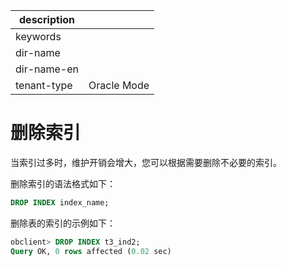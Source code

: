 |description||
|---|---|
|keywords||
|dir-name||
|dir-name-en||
|tenant-type|Oracle Mode|

# 删除索引

当索引过多时，维护开销会增大，您可以根据需要删除不必要的索引。

删除索引的语法格式如下：

```sql
DROP INDEX index_name;
```

删除表的索引的示例如下：

```sql
obclient> DROP INDEX t3_ind2;
Query OK, 0 rows affected (0.02 sec)
```
